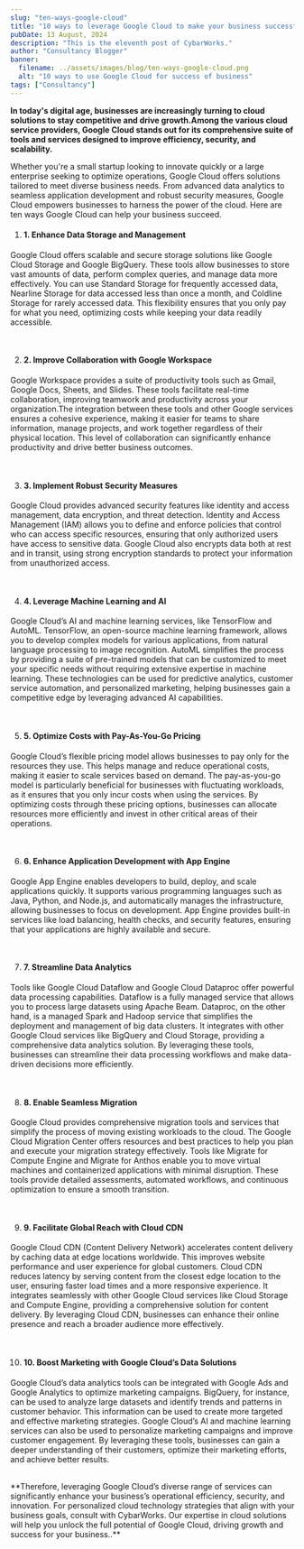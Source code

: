 ```yaml
---
slug: "ten-ways-google-cloud"
title: "10 ways to leverage Google Cloud to make your business successful"
pubDate: 13 August, 2024
description: "This is the eleventh post of CybarWorks."
author: "Consultancy Blogger"
banner:
  filename: ../assets/images/blog/ten-ways-google-cloud.png
  alt: "10 ways to use Google Cloud for success of business"
tags: ["Consultancy"]
---
```


**In today's digital age, businesses are increasingly turning to cloud solutions to stay competitive and drive growth.Among the various cloud service providers, Google Cloud stands out for its comprehensive suite of tools and services designed to improve efficiency, security, and scalability.**

Whether you're a small startup looking to innovate quickly or a large enterprise seeking to optimize operations, Google Cloud offers solutions tailored to meet diverse business needs. From advanced data analytics to seamless application development and robust security measures, Google Cloud empowers businesses to harness the power of the cloud. Here are ten ways Google Cloud can help your business succeed.

1. #### 1. Enhance Data Storage and Management

Google Cloud offers scalable and secure storage solutions like Google Cloud Storage and Google BigQuery. These tools allow businesses to store vast amounts of data, perform complex queries, and manage data more effectively. You can use Standard Storage for frequently accessed data, Nearline Storage for data accessed less than once a month, and Coldline Storage for rarely accessed data. This flexibility ensures that you only pay for what you need, optimizing costs while keeping your data readily accessible.

<br />

2. #### 2. Improve Collaboration with Google Workspace

Google Workspace provides a suite of productivity tools such as Gmail, Google Docs, Sheets, and Slides. These tools facilitate real-time collaboration, improving teamwork and productivity across your organization.The integration between these tools and other Google services ensures a cohesive experience, making it easier for teams to share information, manage projects, and work together regardless of their physical location. This level of collaboration can significantly enhance productivity and drive better business outcomes.

<br />

3. #### 3. Implement Robust Security Measures

Google Cloud provides advanced security features like identity and access management, data encryption, and threat detection. Identity and Access Management (IAM) allows you to define and enforce policies that control who can access specific resources, ensuring that only authorized users have access to sensitive data. Google Cloud also encrypts data both at rest and in transit, using strong encryption standards to protect your information from unauthorized access.

<br />

4. #### 4. Leverage Machine Learning and AI 

Google Cloud’s AI and machine learning services, like TensorFlow and AutoML. TensorFlow, an open-source machine learning framework, allows you to develop complex models for various applications, from natural language processing to image recognition. AutoML simplifies the process by providing a suite of pre-trained models that can be customized to meet your specific needs without requiring extensive expertise in machine learning. These technologies can be used for predictive analytics, customer service automation, and personalized marketing, helping businesses gain a competitive edge by leveraging advanced AI capabilities.

<br />

5. #### 5. Optimize Costs with Pay-As-You-Go Pricing 

Google Cloud’s flexible pricing model allows businesses to pay only for the resources they use. This helps manage and reduce operational costs, making it easier to scale services based on demand. The pay-as-you-go model is particularly beneficial for businesses with fluctuating workloads, as it ensures that you only incur costs when using the services. By optimizing costs through these pricing options, businesses can allocate resources more efficiently and invest in other critical areas of their operations.

<br />

6. #### 6. Enhance Application Development with App Engine 

Google App Engine enables developers to build, deploy, and scale applications quickly. It supports various programming languages such as Java, Python, and Node.js, and automatically manages the infrastructure, allowing businesses to focus on development. App Engine provides built-in services like load balancing, health checks, and security features, ensuring that your applications are highly available and secure.

<br />

7. #### 7. Streamline Data Analytics 

Tools like Google Cloud Dataflow and Google Cloud Dataproc offer powerful data processing capabilities. Dataflow is a fully managed service that allows you to process large datasets using Apache Beam. Dataproc, on the other hand, is a managed Spark and Hadoop service that simplifies the deployment and management of big data clusters. It integrates with other Google Cloud services like BigQuery and Cloud Storage, providing a comprehensive data analytics solution. By leveraging these tools, businesses can streamline their data processing workflows and make data-driven decisions more efficiently.

<br />

8. #### 8. Enable Seamless Migration 

Google Cloud provides comprehensive migration tools and services that simplify the process of moving existing workloads to the cloud. The Google Cloud Migration Center offers resources and best practices to help you plan and execute your migration strategy effectively. Tools like Migrate for Compute Engine and Migrate for Anthos enable you to move virtual machines and containerized applications with minimal disruption. These tools provide detailed assessments, automated workflows, and continuous optimization to ensure a smooth transition.

<br />

9. #### 9. Facilitate Global Reach with Cloud CDN 

Google Cloud CDN (Content Delivery Network) accelerates content delivery by caching data at edge locations worldwide. This improves website performance and user experience for global customers. Cloud CDN reduces latency by serving content from the closest edge location to the user, ensuring faster load times and a more responsive experience. It integrates seamlessly with other Google Cloud services like Cloud Storage and Compute Engine, providing a comprehensive solution for content delivery. By leveraging Cloud CDN, businesses can enhance their online presence and reach a broader audience more effectively.

<br />

10. #### 10. Boost Marketing with Google Cloud’s Data Solutions 

Google Cloud’s data analytics tools can be integrated with Google Ads and Google Analytics to optimize marketing campaigns. BigQuery, for instance, can be used to analyze large datasets and identify trends and patterns in customer behavior. This information can be used to create more targeted and effective marketing strategies. Google Cloud’s AI and machine learning services can also be used to personalize marketing campaigns and improve customer engagement. By leveraging these tools, businesses can gain a deeper understanding of their customers, optimize their marketing efforts, and achieve better results.

<br />
**Therefore, leveraging Google Cloud’s diverse range of services can significantly enhance your business’s operational efficiency, security, and innovation. For personalized cloud technology strategies that align with your business goals, consult with CybarWorks. Our expertise in cloud solutions will help you unlock the full potential of Google Cloud, driving growth and success for your business..**
